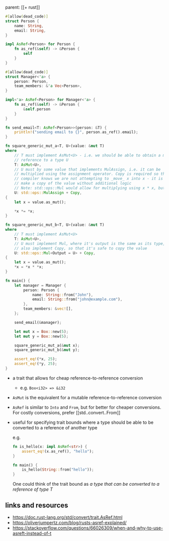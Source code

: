 parent: [[+ rust]]

```rust
#[allow(dead_code)]
struct Person {
    name: String,
    email: String,
}

impl AsRef<Person> for Person {
    fn as_ref(&self) -> &Person {
        self
    }
}

#[allow(dead_code)]
struct Manager<'a> {
    person: Person,
    team_members: &'a Vec<Person>,
}

impl<'a> AsRef<Person> for Manager<'a> {
    fn as_ref(&self) -> &Person {
        &self.person
    }
}

fn send_email<T: AsRef<Person>>(person: &T) {
    println!("sending email to {}", person.as_ref().email);
}

fn square_generic_mut_a<T, U>(value: &mut T)
where
    // T must implement AsMut<U> - i.e. we should be able to obtain a mutable
    // reference to a type U
    T: AsMut<U>,
    // U must by some value that implements MulAssign, i.e. it can be
    // multiplied using the assignment operator. Copy is required so that the
    // compiler knows we are not attempting to _move_ x into x - it is safe to
    // make a copy of the value without additional logic
    // Note: std::ops::Mul would allow for multiplying using x * x, but
    U: std::ops::MulAssign + Copy,
{
    let x = value.as_mut();

    *x *= *x;
}

fn square_generic_mut_b<T, U>(value: &mut T)
where
    // T must implement AsMut<U>
    T: AsMut<U>,
    // U must implement Mul, where it's output is the same as its type, and must
    // also implement Copy, so that it's safe to copy the value
    U: std::ops::Mul<Output = U> + Copy,
{
    let x = value.as_mut();
    *x = *x * *x;
}

fn main() {
    let manager = Manager {
        person: Person {
            name: String::from("John"),
            email: String::from("john@example.com"),
        },
        team_members: &vec![],
    };

    send_email(&manager);

    let mut x = Box::new(5);
    let mut y = Box::new(5);

    square_generic_mut_a(&mut x);
    square_generic_mut_b(&mut y);

    assert_eq!(*x, 25);
    assert_eq!(*y, 25);
}
```

- a trait that allows for cheap reference-to-reference conversion
    * e.g. `Box<i32> => &i32`
- `AsMut` is the equivalent for a mutable reference-to-reference conversion
- `AsRef` is similar to `Into` and `From`, but for better for cheaper
    conversions. For costly conversions, prefer [[std..convert..From]]
- useful for specifying trait bounds where a type should be able to be converted
    to a reference of another type

    e.g.

    ```rust
    fn is_hello(x: impl AsRef<str>) {
        assert_eq!(x.as_ref(), "hello");
    }

    fn main() {
        is_hello(String::from("hello"));
    }
    ```

    One could think of the trait bound as _a type that can be converted to a
    reference of type T_

## links and resources

- https://doc.rust-lang.org/std/convert/trait.AsRef.html
- https://oliverjumpertz.com/blog/rusts-asref-explained/
- https://stackoverflow.com/questions/66026309/when-and-why-to-use-asreft-instead-of-t
